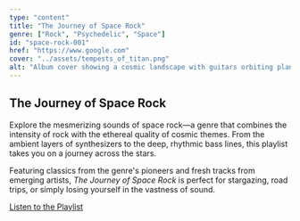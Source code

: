 ```yaml
---
type: "content"
title: "The Journey of Space Rock"
genre: ["Rock", "Psychedelic", "Space"]
id: "space-rock-001"
href: "https://www.google.com"
cover: "../assets/tempests_of_titan.png"
alt: "Album cover showing a cosmic landscape with guitars orbiting planets"
---
```


## The Journey of Space Rock

Explore the mesmerizing sounds of space rock—a genre that combines the intensity of rock with the ethereal quality of cosmic themes. From the ambient layers of synthesizers to the deep, rhythmic bass lines, this playlist takes you on a journey across the stars.

Featuring classics from the genre's pioneers and fresh tracks from emerging artists, _The Journey of Space Rock_ is perfect for stargazing, road trips, or simply losing yourself in the vastness of sound.

[Listen to the Playlist](https://example.com/space-rock-playlist)

